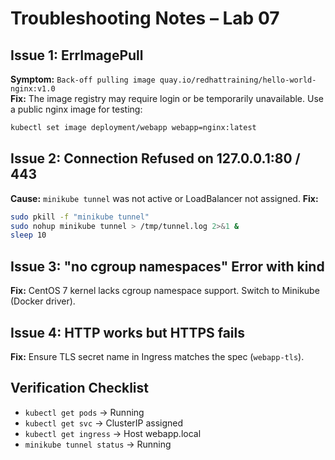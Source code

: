 
# Troubleshooting Notes – Lab 07

## Issue 1: ErrImagePull
**Symptom:** `Back-off pulling image quay.io/redhattraining/hello-world-nginx:v1.0`  
**Fix:** The image registry may require login or be temporarily unavailable. Use a public nginx image for testing:
```bash
kubectl set image deployment/webapp webapp=nginx:latest
```

## Issue 2: Connection Refused on 127.0.0.1:80 / 443
**Cause:** `minikube tunnel` was not active or LoadBalancer not assigned.
**Fix:**
```bash
sudo pkill -f "minikube tunnel"
sudo nohup minikube tunnel > /tmp/tunnel.log 2>&1 &
sleep 10
```

## Issue 3: "no cgroup namespaces" Error with kind
**Fix:** CentOS 7 kernel lacks cgroup namespace support. Switch to Minikube (Docker driver).

## Issue 4: HTTP works but HTTPS fails
**Fix:** Ensure TLS secret name in Ingress matches the spec (`webapp-tls`).

## Verification Checklist
- `kubectl get pods` → Running
- `kubectl get svc` → ClusterIP assigned
- `kubectl get ingress` → Host webapp.local
- `minikube tunnel status` → Running
